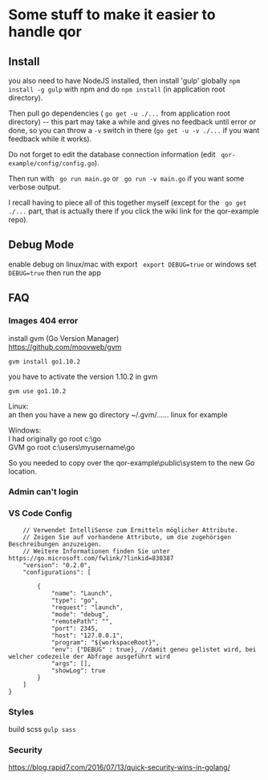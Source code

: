 # Some stuff to make it easier to handle qor

## Install

you also need to have NodeJS installed, then install 'gulp' globally ``` npm install -g gulp ``` with npm and do ``` npm install ``` (in application root directory). 

Then pull go dependencies ( ``` go get -u ./... ``` from application root directory) -- this part may take a while and gives no feedback until error or done, so you can throw a ``` -v ``` switch in there (``` go get -u -v ./... ``` if you want feedback while it works).

Do not forget to edit the database connection information (edit ``` qor-example/config/config.go```).

Then run with ``` go run main.go``` or ``` go run -v main.go``` if you want some verbose output.

I recall having to piece all of this together myself (except for the ``` go get ./...``` part, that is actually there if you click the wiki link for the qor-example repo). 

## Debug Mode

enable debug on linux/mac with export ``` export DEBUG=true``` or windows set ``` DEBUG=true``` then run the app

## FAQ

### Images 404 error

install gvm (Go Version Manager)  
https://github.com/moovweb/gvm  

```
gvm install go1.10.2
```    
you have to activate the version 1.10.2 in gvm
```
gvm use go1.10.2
``` 
Linux:  
an then you have a new go directory ~/.gvm/...... linux for example  

Windows:  
I had originally go root c:\go  
GVM go root c:\users\myusername\go  

So you needed to copy over the qor-example\public\system to the new Go location.  

### Admin can't login  

### VS Code Config
```
    // Verwendet IntelliSense zum Ermitteln möglicher Attribute.
    // Zeigen Sie auf vorhandene Attribute, um die zugehörigen Beschreibungen anzuzeigen.
    // Weitere Informationen finden Sie unter https://go.microsoft.com/fwlink/?linkid=830387
    "version": "0.2.0",
    "configurations": [

        {
            "name": "Launch",
            "type": "go",
            "request": "launch",
            "mode": "debug",
            "remotePath": "",
            "port": 2345,
            "host": "127.0.0.1",
            "program": "${workspaceRoot}",
            "env": {"DEBUG" : true}, //damit geneu gelistet wird, bei welcher codezeile der Abfrage ausgeführt wird
            "args": [],
            "showLog": true
        }
    ]
}
```
### Styles

build scss 
``` gulp sass ```

### Security

https://blog.rapid7.com/2016/07/13/quick-security-wins-in-golang/
